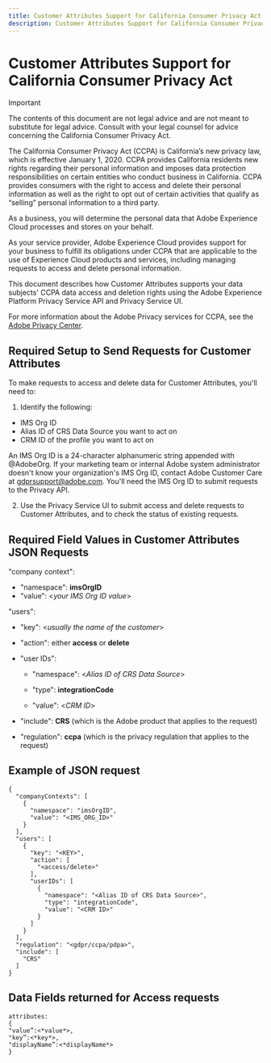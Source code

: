 ```yaml
---
title: Customer Attributes Support for California Consumer Privacy Act
description: Customer Attributes Support for California Consumer Privacy Act
---
```


# Customer Attributes Support for California Consumer Privacy Act


>[!IMPORTANT]
>
>The contents of this document are not legal advice and are not meant to substitute for legal advice. Consult with your legal counsel for advice concerning the California Consumer Privacy Act.

The California Consumer Privacy Act (CCPA) is California’s new privacy law, which is effective January 1, 2020. CCPA provides California residents new rights regarding their personal information and imposes data protection responsibilities on certain entities who conduct business in California. CCPA provides consumers with the right to access and delete their personal information as well as the right to opt out of certain activities that qualify as “selling” personal information to a third party.

As a business, you will determine the personal data that Adobe Experience Cloud processes and stores on your behalf.

As your service provider, Adobe Experience Cloud provides support for your business to fulfill its obligations under CCPA that are applicable to the use of Experience Cloud products and services, including managing requests to access and delete personal information.

This document describes how Customer Attributes supports your data subjects' CCPA data access and deletion rights using the Adobe Experience Platform Privacy Service API and Privacy Service UI.

For more information about the Adobe Privacy services for CCPA, see the [Adobe Privacy Center](https://www.adobe.com/privacy/ccpa.html).

## Required Setup to Send Requests for Customer Attributes

To make requests to access and delete data for Customer Attributes, you'll need to:

1. Identify the following:

  * IMS Org ID
  * Alias ID of CRS Data Source you want to act on
  * CRM ID of the profile you want to act on

   An IMS Org ID is a 24-character alphanumeric string appended with @AdobeOrg. If your marketing team or internal Adobe system administrator doesn't know your organization's IMS Org ID, contact Adobe Customer Care at gdprsupport@adobe.com. You'll need the IMS Org ID to submit requests to the Privacy API.

2. Use the Privacy Service UI to submit access and delete requests to Customer Attributes, and to check the status of existing requests.

## Required Field Values in Customer Attributes JSON Requests

"company context": 

* "namespace": **imsOrgID**
* "value": <*your IMS Org ID value*>

"users": 

* "key": <*usually the name of the customer*> 

* "action": either **access** or **delete**

* "user IDs":

    * "namespace": <*Alias ID of CRS Data Source*>

    * "type": **integrationCode**

    * "value": <*CRM ID*>

* "include": **CRS** (which is the Adobe product that applies to the request)

* "regulation": **ccpa** (which is the privacy regulation that applies to the request)

## Example of JSON request

```
{
  "companyContexts": [
    {
      "namespace": "imsOrgID",
      "value": "<IMS_ORG_ID>"
    }
  ],
  "users": [
    {
      "key": "<KEY>",
      "action": [
        "<access/delete>"
      ],
      "userIDs": [
        {
          "namespace": "<Alias ID of CRS Data Source>",
          "type": "integrationCode",
          "value": "<CRM ID>"
        }
      ]
    }
  ],
  "regulation": "<gdpr/ccpa/pdpa>",
  "include": [
    "CRS"
  ]
}
```

## Data Fields returned for Access requests

```
attributes:
{
"value”:<*value*>,
"key”:<*key*>,
"displayName”:<*displayName*>
}
```
